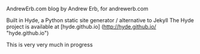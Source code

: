 AndrewErb.com blog
by Andrew Erb, for andrewerb.com

Built in Hyde, a Python static site generator / alternative to Jekyll
The Hyde project is available at [hyde.github.io] (http://hyde.github.io/ "hyde.github.io")

This is very very much in progress


